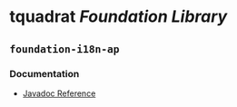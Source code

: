 # tquadrat *Foundation Library*
## `foundation-i18n-ap`
### Documentation

- [Javadoc Reference](https://htmlpreview.github.io/?https://github.com/tquadrat/foundation-i18n-ap/blob/master/javadoc/index.html)